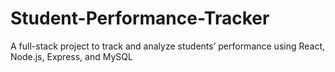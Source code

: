 # Student-Performance-Tracker
A full-stack project to track and analyze students’ performance using React, Node.js, Express, and MySQL
